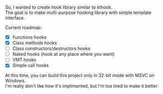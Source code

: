 So, I wanted to create hook library similar to kthook.  
The goal is to make multi-purpose hooking library with simple template interface.  

Current roadmap:
- [X] Functions hooks
- [X] Class methods hooks
- [ ] Class constructors/destructors hooks
- [ ] Naked hooks (hook at any place where you want)
- [ ] VMT hooks
- [X] Simple call hooks
  
At this time, you can build this project only in 32-bit mode with MSVC on Windows.  
I'm really don't like how it's implimented, but I'm too tired to make it better.  
